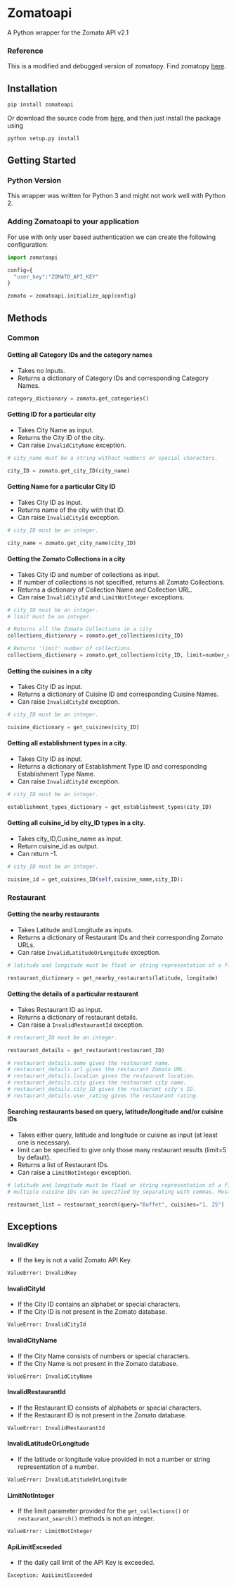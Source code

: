 # Zomatoapi
A Python wrapper for the Zomato API v2.1

### Reference
This is a modified and debugged version of zomatopy. Find zomatopy [here](https://github.com/sharadbhat/Zomatopy).

## Installation

```bash
pip install zomatoapi
```
Or download the source code from [here](https://github.com/gaurav19063/zomatoapi), and then just install the package using

```bash
python setup.py install
```


## Getting Started
### Python Version
This wrapper was written for Python 3 and might not work well with Python 2.

### Adding Zomatoapi to your application
For use with only user based authentication we can create the following configuration:

```python
import zomatoapi

config={
  "user_key":"ZOMATO_API_KEY"
}

zomato = zomatoapi.initialize_app(config)
```
## Methods
### Common
#### Getting all Category IDs and the category names
- Takes no inputs.
- Returns a dictionary of Category IDs and corresponding Category Names.

```python
category_dictionary = zomato.get_categories()
```

#### Getting ID for a particular city
- Takes City Name as input.
- Returns the City ID of the city.
- Can raise ```InvalidCityName``` exception.

```python
# city_name must be a string without numbers or special characters.

city_ID = zomato.get_city_ID(city_name)
```

#### Getting Name for a particular City ID
- Takes City ID as input.
- Returns name of the city with that ID.
- Can raise ```InvalidCityId``` exception.

```python
# city_ID must be an integer.

city_name = zomato.get_city_name(city_ID)
```

#### Getting the Zomato Collections in a city
- Takes City ID and number of collections as input.
- If number of collections is not specified, returns all Zomato Collections.
- Returns a dictionary of Collection Name and Collection URL.
- Can raise ```InvalidCityId``` and ```LimitNotInteger``` exceptions.

```python
# city_ID must be an integer.
# limit must be an integer.

# Returns all the Zomato Collections in a city
collections_dictionary = zomato.get_collections(city_ID)

# Returns 'limit' number of collections.
collections_dictionary = zomato.get_collections(city_ID, limit=number_of_collections)
```

#### Getting the cuisines in a city
- Takes City ID as input.
- Returns a dictionary of Cuisine ID and corresponding Cuisine Names.
- Can raise ```InvalidCityId``` exception.

```python
# city_ID must be an integer.

cuisine_dictionary = get_cuisines(city_ID)
```

#### Getting all establishment types in a city.
- Takes City ID as input.
- Returns a dictionary of Establishment Type ID and corresponding Establishment Type Name.
- Can raise ```InvalidCityId``` exception.

```python
# city_ID must be an integer.

establishment_types_dictionary = get_establishment_types(city_ID)
```

#### Getting all cuisine_id by city_ID types in a city.
- Takes city_ID,Cusine_name as input.
- Return cuisine_id as output.
- Can return -1.



```python
# city_ID must be an integer.

cuisine_id = get_cuisines_ID(self,cuisine_name,city_ID):
```
### Restaurant

#### Getting the nearby restaurants
- Takes Latitude and Longitude as inputs.
- Returns a dictionary of Restaurant IDs and their corresponding Zomato URLs.
- Can raise ```InvalidLatitudeOrLongitude``` exception.

```python
# latitude and longitude must be float or string representation of a float.

restaurant_dictionary = get_nearby_restaurants(latitude, longitude)
```

#### Getting the details of a particular restaurant
- Takes Restaurant ID as input.
- Returns a dictionary of restaurant details.
- Can raise a ```InvalidRestaurantId``` exception.

```python
# restaurant_ID must be an integer.

restaurant_details = get_restaurant(restaurant_ID)

# restaurant_details.name gives the restaurant name.
# restaurant_details.url gives the restaurant Zomato URL.
# restaurant_details.location gives the restaurant location.
# restaurant_details.city gives the restaurant city name.
# restaurant_details.city_ID gives the restaurant city's ID.
# restaurant_details.user_rating gives the restaurant rating.
```

#### Searching restaurants based on query, latitude/longitude and/or cuisine IDs
- Takes either query, latitude and longitude or cuisine as input (at least one is necessary).
- limit can be specified to give only those many restaurant results (limit=5 by default).
- Returns a list of Restaurant IDs.
- Can raise a ```LimitNotInteger``` exception.

```python
# latitude and longitude must be float or string representation of a float.
# multiple cuisine IDs can be specified by separating with commas. Must be a string.

restaurant_list = restaurant_search(query="Buffet", cuisines="1, 25")
```
## Exceptions

#### InvalidKey
- If the key is not a valid Zomato API Key.

```
ValueError: InvalidKey
```
#### InvalidCityId
- If the City ID contains an alphabet or special characters.
- If the City ID is not present in the Zomato database.

```
ValueError: InvalidCityId
```
#### InvalidCityName
- If the City Name consists of numbers or special characters.
- If the City Name is not present in the Zomato database.

```
ValueError: InvalidCityName
```
#### InvalidRestaurantId
- If the Restaurant ID consists of alphabets or special characters.
- If the Restaurant ID is not present in the Zomato database.

```
ValueError: InvalidRestaurantId
```
#### InvalidLatitudeOrLongitude
- If the latitude or longitude value provided in not a number or string representation of a number.

```
ValueError: InvalidLatitudeOrLongitude
```
#### LimitNotInteger
- If the limit parameter provided for the ```get_collections()``` or ```restaurant_search()``` methods is not an integer.

```
ValueError: LimitNotInteger
```
#### ApiLimitExceeded
- If the daily call limit of the API Key is exceeded.

```
Exception: ApiLimitExceeded
```
